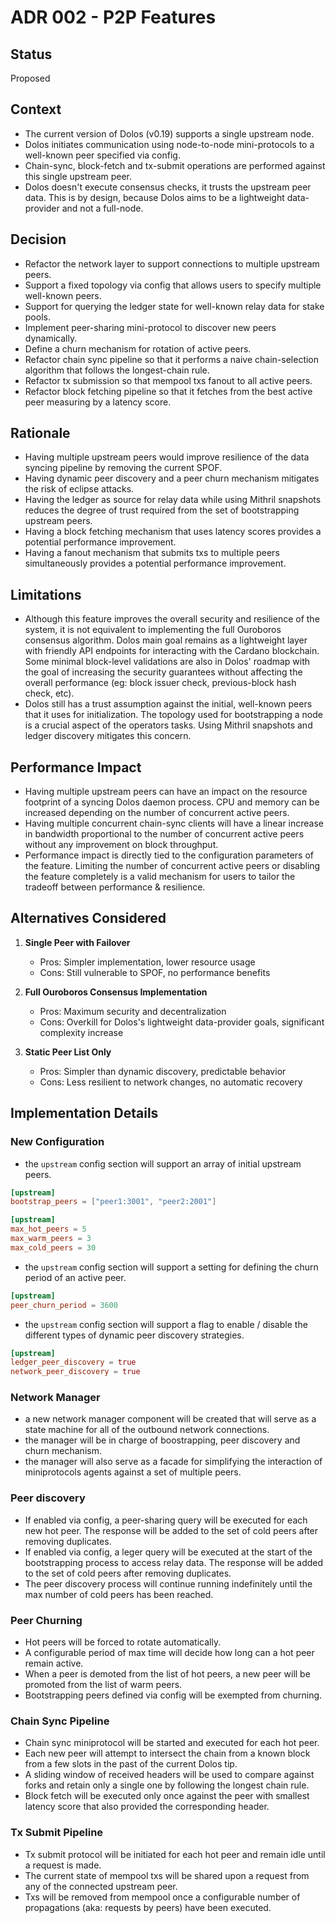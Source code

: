 # ADR 002 - P2P Features

## Status

Proposed

## Context

- The current version of Dolos (v0.19) supports a single upstream node.
- Dolos initiates communication using node-to-node mini-protocols to a well-known peer specified via config.
- Chain-sync, block-fetch and tx-submit operations are performed against this single upstream peer.
- Dolos doesn't execute consensus checks, it trusts the upstream peer data. This is by design, because Dolos aims to be a lightweight data-provider and not a full-node.

## Decision

- Refactor the network layer to support connections to multiple upstream peers.
- Support a fixed topology via config that allows users to specify multiple well-known peers.
- Support for querying the ledger state for well-known relay data for stake pools.
- Implement peer-sharing mini-protocol to discover new peers dynamically.
- Define a churn mechanism for rotation of active peers.
- Refactor chain sync pipeline so that it performs a naive chain-selection algorithm that follows the longest-chain rule.
- Refactor tx submission so that mempool txs fanout to all active peers.
- Refactor block fetching pipeline so that it fetches from the best active peer measuring by a latency score.

## Rationale

- Having multiple upstream peers would improve resilience of the data syncing pipeline by removing the current SPOF.
- Having dynamic peer discovery and a peer churn mechanism mitigates the risk of eclipse attacks.
- Having the ledger as source for relay data while using Mithril snapshots reduces the degree of trust required from the set of bootstrapping upstream peers.
- Having a block fetching mechanism that uses latency scores provides a potential performance improvement.
- Having a fanout mechanism that submits txs to multiple peers simultaneously provides a potential performance improvement.

## Limitations

- Although this feature improves the overall security and resilience of the system, it is not equivalent to implementing the full Ouroboros consensus algorithm. Dolos main goal remains as a lightweight layer with friendly API endpoints for interacting with the Cardano blockchain. Some minimal block-level validations are also in Dolos' roadmap with the goal of increasing the security guarantees without affecting the overall performance (eg: block issuer check, previous-block hash check, etc).
- Dolos still has a trust assumption against the initial, well-known peers that it uses for initialization. The topology used for bootstrapping a node is a crucial aspect of the operators tasks. Using Mithril snapshots and ledger discovery mitigates this concern.

## Performance Impact

- Having multiple upstream peers can have an impact on the resource footprint of a syncing Dolos daemon process. CPU and memory can be increased depending on the number of concurrent active peers.
- Having multiple concurrent chain-sync clients will have a linear increase in bandwidth proportional to the number of concurrent active peers without any improvement on block throughput.
- Performance impact is directly tied to the configuration parameters of the feature. Limiting the number of concurrent active peers or disabling the feature completely is a valid mechanism for users to tailor the tradeoff between performance & resilience.

## Alternatives Considered

1. **Single Peer with Failover**
   - Pros: Simpler implementation, lower resource usage
   - Cons: Still vulnerable to SPOF, no performance benefits

2. **Full Ouroboros Consensus Implementation**
   - Pros: Maximum security and decentralization
   - Cons: Overkill for Dolos's lightweight data-provider goals, significant complexity increase

3. **Static Peer List Only**
   - Pros: Simpler than dynamic discovery, predictable behavior
   - Cons: Less resilient to network changes, no automatic recovery

## Implementation Details

### New Configuration

- the `upstream` config section will support an array of initial upstream peers.

```toml
[upstream]
bootstrap_peers = ["peer1:3001", "peer2:2001"]
```

```toml
[upstream]
max_hot_peers = 5
max_warm_peers = 3
max_cold_peers = 30
```

- the `upstream` config section will support a setting for defining the churn period of an active peer.

```toml
[upstream]
peer_churn_period = 3600
```

- the `upstream` config section will support a flag to enable / disable the different types of dynamic peer discovery strategies.

```toml
[upstream]
ledger_peer_discovery = true
network_peer_discovery = true
```

### Network Manager

- a new network manager component will be created that will serve as a state machine for all of the outbound network connections.
- the manager will be in charge of boostrapping, peer discovery and churn mechanism.
- the manager will also serve as a facade for simplifying the interaction of miniprotocols agents against a set of multiple peers.

### Peer discovery

- If enabled via config, a peer-sharing query will be executed for each new hot peer. The response will be added to the set of cold peers after removing duplicates.
- If enabled via config, a leger query will be executed at the start of the bootstrapping process to access relay data.  The response will be added to the set of cold peers after removing duplicates.
- The peer discovery process will continue running indefinitely until the max number of cold peers has been reached.

### Peer Churning

- Hot peers will be forced to rotate automatically.
- A configurable period of max time will decide how long can a hot peer remain active.
- When a peer is demoted from the list of hot peers, a new peer will be promoted from the list of warm peers.
- Bootstrapping peers defined via config will be exempted from churning.

### Chain Sync Pipeline

- Chain sync miniprotocol will be started and executed for each hot peer.
- Each new peer will attempt to intersect the chain from a known block from a few slots in the past of the current Dolos tip.
- A sliding window of received headers will be used to compare against forks and retain only a single one by following the longest chain rule.
- Block fetch will be executed only once against the peer with smallest latency score that also provided the corresponding header.

### Tx Submit Pipeline

- Tx submit protocol will be initiated for each hot peer and remain idle until a request is made.
- The current state of mempool txs will be shared upon a request from any of the connected upstream peer.
- Txs will be removed from mempool once a configurable number of propagations (aka: requests by peers) have been executed.